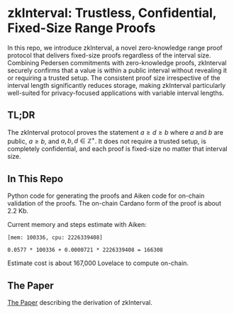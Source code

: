 # zkInterval: Trustless, Confidential, Fixed-Size Range Proofs

In this repo, we introduce zkInterval, a novel zero-knowledge range proof protocol that delivers fixed-size proofs regardless of the interval size. Combining Pedersen commitments with zero-knowledge proofs, zkInterval securely confirms that a value is within a public interval without revealing it or requiring a trusted setup. The consistent proof size irrespective of the interval length significantly reduces storage, making zkInterval particularly well-suited for privacy-focused applications with variable interval lengths.

## TL;DR

The zkInterval protocol proves the statement $a \geq d \geq b$ where $a$ and $b$ are public, $a \geq b$, and $a, b, d \in \mathbb{Z}^+$. It does not require a trusted setup, is completely confidential, and each proof is fixed-size no matter that interval size.

## In This Repo

Python code for generating the proofs and Aiken code for on-chain validation of the proofs. The on-chain Cardano form of the proof is about 2.2 Kb.

Current memory and steps estimate with Aiken:

```
[mem: 100336, cpu: 2226339408]

0.0577 * 100336 + 0.0000721 * 2226339408 = 166308
```

Estimate cost is about 167,000 Lovelace to compute on-chain.

## The Paper

[The Paper](paper/zkInterval-2024.pdf) describing the derivation of zkInterval.
